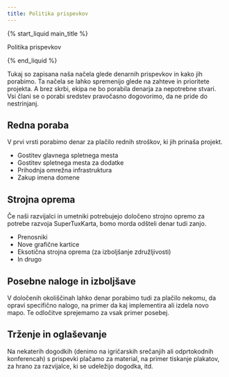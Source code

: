 ```yaml
---
title: Politika prispevkov
---
```

{% start_liquid main_title %}

Politika prispevkov

{% end_liquid %}

Tukaj so zapisana naša načela glede denarnih prispevkov in kako jih porabimo. Ta načela se lahko spremenijo glede na zahteve in prioritete projekta. A brez skrbi, ekipa ne bo porabila denarja za nepotrebne stvari. Vsi člani se o porabi sredstev pravočasno dogovorimo, da ne pride do nestrinjanj.

## Redna poraba
V prvi vrsti porabimo denar za plačilo rednih stroškov, ki jih prinaša projekt.
* Gostitev glavnega spletnega mesta
* Gostitev spletnega mesta za dodatke
* Prihodnja omrežna infrastruktura
* Zakup imena domene

## Strojna oprema
Če naši razvijalci in umetniki potrebujejo določeno strojno opremo za potrebe razvoja SuperTuxKarta, bomo morda odšteli denar tudi zanjo.
* Prenosniki
* Nove grafične kartice
* Eksotična strojna oprema (za izboljšanje združljivosti)
* In drugo

## Posebne naloge in izboljšave
V določenih okoliščinah lahko denar porabimo tudi za plačilo nekomu, da opravi specifično nalogo, na primer da kaj implementira ali izdela novo mapo. Te odločitve sprejemamo za vsak primer posebej.

## Trženje in oglaševanje

Na nekaterih dogodkih (denimo na igričarskih srečanjih ali odprtokodnih konferencah) s prispevki plačamo za material, na primer tiskanje plakatov, za hrano za razvijalce, ki se udeležijo dogodka, itd.
